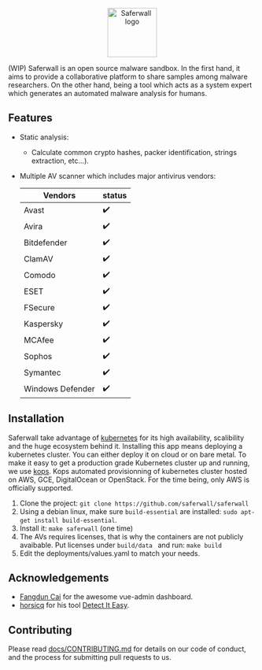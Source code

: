 <p align="center"><a href="https://saferwall.com" target="_blank" rel="noopener noreferrer"><img width="100" src="https://i.imgur.com/zjCOKPo.png" alt="Saferwall logo"></a></p>

(WIP) Saferwall is an open source malware sandbox. In the first hand, it aims to provide a collaborative platform to share samples among malware researchers. On the other hand, being a tool which acts as a system expert which generates an automated malware analysis for humans. 

## Features

- Static analysis:
    - Calculate common crypto hashes, packer identification, strings extraction, etc...).
- Multiple AV scanner which includes major antivirus vendors:

    Vendors | status 
    --- | ---
    Avast | :heavy_check_mark: 
    Avira | :heavy_check_mark: 
    Bitdefender | :heavy_check_mark: 
    ClamAV | :heavy_check_mark: 
    Comodo | :heavy_check_mark: 
    ESET | :heavy_check_mark: 
    FSecure | :heavy_check_mark: 
    Kaspersky | :heavy_check_mark: 
    MCAfee | :heavy_check_mark: 
    Sophos | :heavy_check_mark: 
    Symantec | :heavy_check_mark: 
    Windows Defender | :heavy_check_mark: 

## Installation

Saferwall take advantage of [kubernetes](https://kubernetes.io/) for its high availability, scalibility and the huge ecosystem behind it. Installing this app means deploying a kubernetes cluster. You can either deploy it on cloud or on bare metal. To make it easy to get a production grade Kubernetes cluster up and running, we use [kops](https://github.com/kubernetes/kops). Kops automated provisionning of kubernetes cluster hosted on AWS, GCE, DigitalOcean or OpenStack. For the time being, only AWS is officially supported.

1. Clone the project: `git clone https://github.com/saferwall/saferwall`
2. Using a debian linux, make sure `build-essential` are installed: `sudo apt-get install build-essential`.
3. Install it: `make saferwall` (one time)
4. The AVs requires licenses, that is why the containers are not publicly avaibable. Put licenses under `build/data ` and run: `make build`
5. Edit the deployments/values.yaml to match your needs.


## Acknowledgements

- [Fangdun Cai](https://github.com/fundon) for the awesome vue-admin dashboard.
- [horsicq](https://github.com/horsicq) for his tool [Detect It Easy](https://github.com/horsicq/Detect-It-Easy).

## Contributing

Please read [docs/CONTRIBUTING.md](docs/CONTRIBUTING.md) for details on our code of conduct, and the process for submitting pull requests to us.
